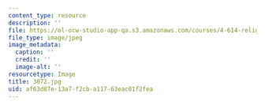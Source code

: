 ```yaml
---
content_type: resource
description: ''
file: https://ol-ocw-studio-app-qa.s3.amazonaws.com/courses/4-614-religious-architecture-and-islamic-cultures-fall-2002/af63d87e13a7f2cba11763eac01f2fea_3072.jpg
file_type: image/jpeg
image_metadata:
  caption: ''
  credit: ''
  image-alt: ''
resourcetype: Image
title: 3072.jpg
uid: af63d87e-13a7-f2cb-a117-63eac01f2fea
---
```

